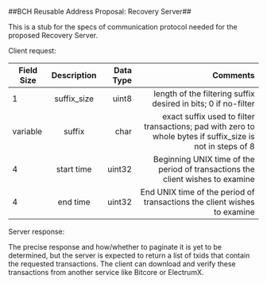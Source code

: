 ##BCH Reusable Address Proposal: Recovery Server##

This is a stub for the specs of communication protocol needed for the proposed Recovery Server.

Client request: 

| Field Size | Description | Data Type  | Comments |
| -----------|:-----------:| ----------:|---------:|
| 1 | suffix_size | uint8 | length of the filtering suffix desired in bits; 0 if no-filter |
| variable | suffix | char | exact suffix used to filter transactions; pad with zero to whole bytes if suffix_size is not in steps of 8 |
| 4 | start time | uint32 | Beginning UNIX time of the period of transactions the client wishes to examine |
| 4 | end time | uint32 | End UNIX time of the period of transactions the client wishes to examine | 

Server response:

The precise response and how/whether to paginate it is yet to be determined, but the server is expected to return a list of txids that contain the requested transactions. The client can download and verify these transactions from another service like Bitcore or ElectrumX. 

